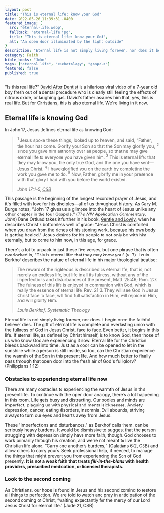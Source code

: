 ```yaml
---
layout: post
title: "This is eternal life: know your God"
date: 2022-05-26 11:39:31 -0400
featured_image: {
  src: "eternal-life.webp",
  fallback: "eternal-life.jpg",
  title: "This is eternal life: know your God",
  alt: "An open door illuminated by the light outside"
}
description: "Eternal life is not simply living forever, nor does it begin once the faithful believer dies."
category: Faith
bible_books: "John"
tags: ["eternal life", "eschatology", "gospels"]
featured: false
published: true
---
```


"Is this real life?" [David After Dentist](https://youtu.be/txqiwrbYGrs) is a hilarious viral video of a 7-year old boy fresh out of a dental procedure who is clearly still feeling the effects of nitrous oxide, or laughing gas. David's father assures him that, yes, this is real life. But for Christians, this is also eternal life. We're living in it now.

## Eternal life is knowing God

In John 17, Jesus defines eternal life as knowing God:

> <sup>1</sup> Jesus spoke these things, looked up to heaven, and said, “Father, the hour has come. Glorify your Son so that the Son may glorify you, <sup>2</sup> since you gave him authority over all people, so that he may give eternal life to everyone you have given him. <sup>3</sup> This is eternal life: that they may know you, the only true God, and the one you have sent&mdash;Jesus Christ. <sup>4</sup> I have glorified you on the earth by completing the work you gave me to do. <sup>5</sup> Now, Father, glorify me in your presence with that glory I had with you before the world existed.
>
> <cite>John 17:1&ndash;5, <abbr title="Christian Standard Bible">CSB</abbr></cite>

This passage is the beginning of the longest recorded prayer of Jesus, and it's filled with love for his disciples&mdash;all of us throughout history. As Gary M. Burge notes, <q>John 17 gives us a glimpse into the heart of Jesus unlike any other chapter in the four Gospels.</q> (*The NIV Application Commentary: John*) Dane Ortlund takes it further in his book, <a href="/book-reviews/gentle-and-lowly" class="italic" target="_blank">Gentle and Lowly</a>, when he describes Christ's bottomless well of grace: <q>Jesus Christ is comforted when you draw from the riches of his atoning work, because his own body is getting healed.</q> Jesus desires for his people to not only be with him eternally, but to come to him now, in this age, for grace.

There's a lot to unpack in just these five verses, but one phrase that is often overlooked is, "This is eternal life: that they may know you" (v. 3). Louis Berkhof describes the nature of eternal life in his major theological treatise:

> The reward of the righteous is described as eternal life, that is, not merely an endless life, but life in all its fulness, without any of the imperfections and disturbances of the present, Matt. 25:46; Rom. 2:7. The fulness of this life is enjoyed in communion with God, which is really the essence of eternal life, Rev. 21:3. They will see God in Jesus Christ face to face, will find full satisfaction in Him, will rejoice in Him, and will glorify Him.
>
> <cite>Louis Berkhof, Systematic Theology</cite>

Eternal life is not simply living forever, nor does it begin once the faithful believer dies. The gift of eternal life is complete and everlasting union with the fullness of God in Jesus Christ, face to face. Even better, it begins in this life. If eternal life, as defined by Christ himself, is to know God, then those of us who know God are experiencing it now. Eternal life for the Christian bleeds backward into time. Just as a door can be opened to let in the sunshine while a person is still inside, so too, can the Christian experience the warmth of the Son in this present life. And how much better to finally pass through that open door into the fresh air of God's full glory? (Philippians 1:12)

### Obstacles to experiencing eternal life now

There are many obstacles to experiencing the warmth of Jesus in this present life. To continue with the open door analogy, there's a lot happening in this room. Life gets busy and distracting. Our bodies and minds are imperfect, plaguing us with physical and mental sicknesses. Anxiety, depression, cancer, eating disorders, insomnia. Evil abounds, striving always to turn our eyes and hearts away from Jesus.

These "imperfections and disturbances," as Berkhof calls them, can be seriously heavy burdens. It would be dismissive to suggest that the person struggling with depression simply have more faith, though. God chooses to work primarily through his creation, and we're not meant to live the Christian life alone. <q cite="Galatians 6:2, CSB">Carry one another’s burdens,</q> (Galatians 6:2, CSB) and allow others to carry yours. Seek professional help, if needed, to manage the things that might prevent you from experiencing the Son of God presently. **It is not a weak faith that treats *fill-in-the-blank* with health providers, prescribed medication, or licensed therapists.**

### Look to the second coming

As Christians, our hope is found in Jesus and his second coming to restore all things to perfection. We are told to watch and pray in anticipation of the second coming of Christ, <q cite="Jude 21, CSB">waiting expectantly for the mercy of our Lord Jesus Christ for eternal life.</q> (Jude 21, CSB)